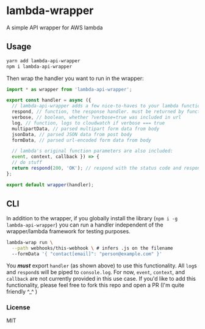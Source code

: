 # lambda-wrapper
A simple API wrapper for AWS lambda

## Usage

```bash
yarn add lambda-api-wrapper
npm i lambda-api-wrapper
```

Then wrap the handler you want to run in the wrapper:

```js
import * as wrapper from 'lambda-api-wrapper';

export const handler = async ({
  // lambda-api-wrapper adds a few nice-to-haves to your lambda functions:
  respond, // function, the response handler. must be returned by function. e.g return respond(500, 'you messed up!')
  verbose, // boolean, whether ?verbose=true was included in url
  log, // function, logs to cloudwatch if verbose === true
  multipartData, // parsed multipart form data from body
  jsonData, // parsed JSON data from post body
  formData, // parsed url-encoded form data from body

  // lambda's original function parameters are also included:
  event, context, callback }) => {
  // do stuff
  return respond(200, 'OK'); // respond with the status code and response info
};

export default wrapper(handler);
```

## CLI

In addition to the wrapper, if you globally install the library (`npm i -g lambda-api-wrapper`) you can run a handler independent of the wrapper/lambda framework for testing purposes.

```bash
lambda-wrap run \
  --path webhooks/this-webhook \ # infers .js on the filename
  --formData '{ "contact[email]": "person@example.com" }'
```

You ***must*** export `handler` (as shown above) to use this functionality. All `log`s and `respond`s will be piped to `console.log`. For now, `event`, `context`, and `callback` are not currently provided in this use case. If you'd like to add this functionality, please feel free to fork this repo and open a PR (I'm quite friendly ^_^ )

### License

MIT
